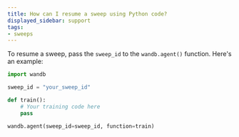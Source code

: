 ```yaml
---
title: How can I resume a sweep using Python code?
displayed_sidebar: support
tags:
- sweeps
---
```

To resume a sweep, pass the `sweep_id` to the `wandb.agent()` function. Here's an example:

```python
import wandb

sweep_id = "your_sweep_id"

def train():
    # Your training code here
    pass

wandb.agent(sweep_id=sweep_id, function=train)
```